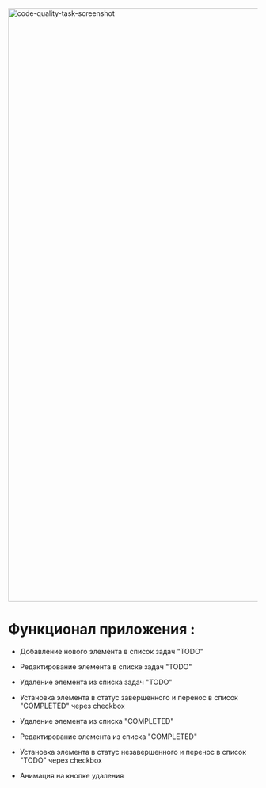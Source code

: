 <img width="1199" alt="code-quality-task-screenshot" src="https://user-images.githubusercontent.com/8201843/113413843-4080fb80-93c4-11eb-9f20-15e4b4c1e430.png">

# Функционал приложения :

  - Добавление нового элемента в список задач "TODO"
  - Редактирование элемента в списке задач "TODO"
  - Удаление элемента из списка задач "TODO"
  - Установка элемента в статус завершенного и перенос в список "COMPLETED" через checkbox

  - Удаление элемента из списка "COMPLETED"
  - Редактирование элемента из списка "COMPLETED"
  - Установка элемента в статус незавершенного и перенос в список "TODO" через checkbox
  - Анимация на кнопке удаления